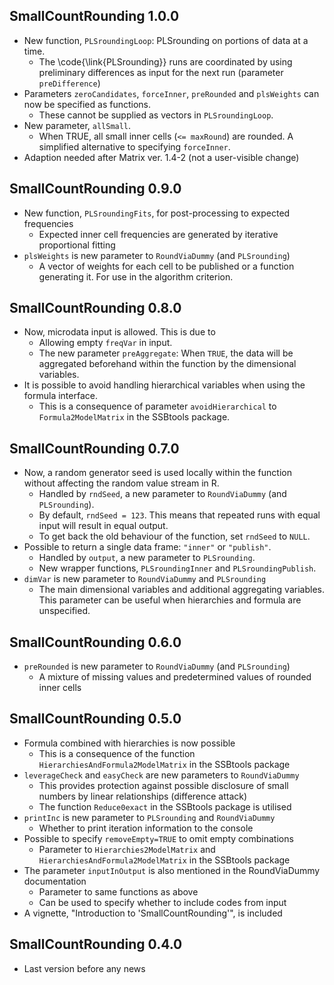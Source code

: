 ## SmallCountRounding	1.0.0
* New function, `PLSroundingLoop`: PLSrounding on portions of data at a time.
  - The \code{\link{PLSrounding}} runs are coordinated by using preliminary differences as input for the next run (parameter `preDifference`)
* Parameters `zeroCandidates`, `forceInner`,  `preRounded` and `plsWeights` can now be specified as functions.
  - These cannot be supplied as vectors in `PLSroundingLoop`.
* New parameter, `allSmall`.
  - When TRUE, all small inner cells (`<= maxRound`) are rounded. A simplified alternative to specifying `forceInner`.
* Adaption needed after Matrix ver. 1.4-2 (not a user-visible change)

## SmallCountRounding	0.9.0
* New function, `PLSroundingFits`, for post-processing to expected frequencies
  - Expected inner cell frequencies are generated by iterative proportional fitting
* `plsWeights`	is new parameter to `RoundViaDummy` (and `PLSrounding`)
  - A vector of weights for each cell to be published or a function generating it. For use in the algorithm criterion. 


## SmallCountRounding	0.8.0
* Now, microdata input is allowed. This is due to
  - Allowing empty `freqVar` in input.
  - The new parameter `preAggregate`: When `TRUE`, the data will be aggregated beforehand within the function by the dimensional variables.
* It is possible to avoid handling hierarchical variables when using the formula interface.
  - This is a consequence of parameter `avoidHierarchical` to `Formula2ModelMatrix` in the SSBtools package.


## SmallCountRounding	0.7.0
* Now, a random generator seed is used locally within the function without affecting the random value stream in R.
  - Handled by `rndSeed`, a new parameter to `RoundViaDummy` (and `PLSrounding`). 
  - By default, `rndSeed = 123`. This means that repeated runs with equal input will result in equal output. 
  - To get back the old behaviour of the function, set `rndSeed` to `NULL`.
* Possible to return a single data frame: `"inner"` or `"publish"`.
  - Handled by `output`, a new parameter to `PLSrounding`. 
  - New wrapper functions, `PLSroundingInner` and  `PLSroundingPublish`.
* `dimVar`	is new parameter to `RoundViaDummy` and `PLSrounding`
  - The main dimensional variables and additional aggregating variables. This parameter can be  useful when hierarchies and formula are unspecified. 


## SmallCountRounding	0.6.0
* `preRounded`	is new parameter to `RoundViaDummy` (and `PLSrounding`)
  - A mixture of missing values and predetermined values of rounded inner cells


## SmallCountRounding	0.5.0

* Formula combined with hierarchies is now possible
  - This is a consequence of the function `HierarchiesAndFormula2ModelMatrix` in the SSBtools package
* `leverageCheck` and `easyCheck` are new parameters to `RoundViaDummy`
  - This provides protection against possible disclosure of small numbers by linear relationships (difference attack)
  - The function `Reduce0exact` in the SSBtools package is utilised
* `printInc` is new parameter to `PLSrounding` and `RoundViaDummy`
  - Whether to print iteration information to the console
* Possible to specify `removeEmpty=TRUE` to omit empty combinations
  -  Parameter to `Hierarchies2ModelMatrix` and `HierarchiesAndFormula2ModelMatrix` in the SSBtools package
* The parameter `inputInOutput` is also mentioned in the RoundViaDummy documentation 
  -  Parameter to same functions as above
  -  Can be used to specify whether to include codes from input
* A vignette, "Introduction to 'SmallCountRounding'", is included  

  
## SmallCountRounding	0.4.0

* Last version before any news
